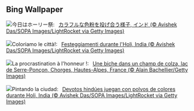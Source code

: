 ## Bing Wallpaper
![](https://www.bing.com/th?id=OHR.ColorfulHoli_JA-JP4638350581_UHD.jpg&w=1000)今日はホーリー祭:&nbsp;&ensp;[カラフルな色粉を投げ合う様子, インド (© Avishek Das/SOPA Images/LightRocket via Getty Images)](https://www.bing.com/th?id=OHR.ColorfulHoli_JA-JP4638350581_UHD.jpg)
<br><br/>
![](https://www.bing.com/th?id=OHR.ColorfulHoli_IT-IT7690011331_UHD.jpg&w=1000)Coloriamo le città!:&nbsp;&ensp;[Festeggiamenti durante l'Holi, India (© Avishek Das/SOPA Images/LightRocket via Getty Images)](https://www.bing.com/th?id=OHR.ColorfulHoli_IT-IT7690011331_UHD.jpg)
<br><br/>
![](https://www.bing.com/th?id=OHR.ProcrastinationDay_FR-FR8703277811_UHD.jpg&w=1000)La procrastination à l'honneur !:&nbsp;&ensp;[Une biche dans un champ de colza, lac de Serre-Ponçon, Chorges, Hautes-Alpes, France (© Alain Bachellier/Getty Images)](https://www.bing.com/th?id=OHR.ProcrastinationDay_FR-FR8703277811_UHD.jpg)
<br><br/>
![](https://www.bing.com/th?id=OHR.ColorfulHoli_ES-ES7983447833_UHD.jpg&w=1000)Pintando la ciudad:&nbsp;&ensp;[Devotos hindúes juegan con polvos de colores durante Holi, India (© Avishek Das/SOPA Images/LightRocket via Getty Images)](https://www.bing.com/th?id=OHR.ColorfulHoli_ES-ES7983447833_UHD.jpg)
<br><br/>
